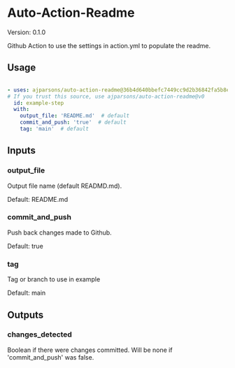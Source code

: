 # Auto-Action-Readme


Version: 0.1.0





Github Action to use the settings in action.yml to populate the readme.


## Usage

```yaml

- uses: ajparsons/auto-action-readme@36b4d640bbefc7449cc9d2b36842fa5b8e712f0b
# If you trust this source, use ajparsons/auto-action-readme@v0
  id: example-step 
  with:
    output_file: 'README.md'  # default
    commit_and_push: 'true'  # default
    tag: 'main'  # default

```


## Inputs

### output_file



Output file name (default READMD.md).

Default: README.md


### commit_and_push



Push back changes made to Github.

Default: true


### tag



Tag or branch to use in example

Default: main




## Outputs

### changes_detected

Boolean if there were changes committed. Will be none if 'commit_and_push' was false.


